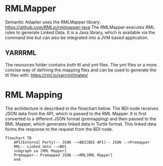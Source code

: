 # RMLMapper

Semantic Adapter uses the RMLMapper library: https://github.com/RMLio/rmlmapper-java The RMLMapper executes RML rules to generate Linked Data. It is a Java library, which is available via the command line but can also be integrated into a JVM based application.

## YARRRML

The resources folder contains both ttl and yml files. The yml files or a more concise way of defining the mapping files and can be used to generate the ttl files with: https://rml.io/yarrrml/matey/

# RML Mapping

The architecture is described in the flowchart below. The BDI node receives JSON data from the API, which is passed to the RML Mapper. It is first converted to a different JSON format (premapping) and then passed to the RML Mapper, which generates linked data in Turtle format. This linked data forms the response to the request from the BDI node.

```mermaid
flowchart TB
    API[External Party]-- JSON -->BDI[BDI API]-- JSON -->Premapper
    RML-- Linked data -->BDI
    subgraph sa [RML Mapper]
    Premapper-- Premapped JSON -->RML[RML Mapper]
    end
```